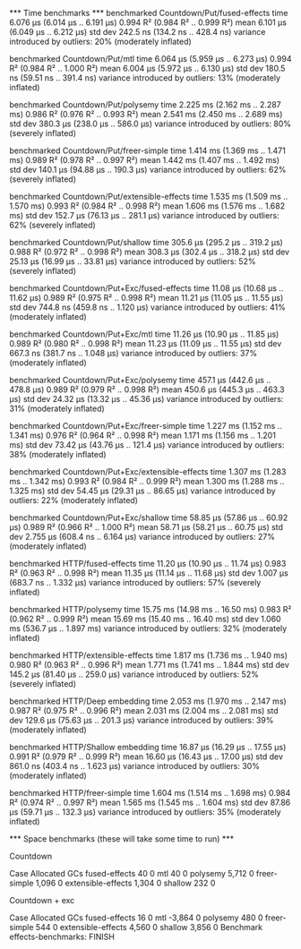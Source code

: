 *** Time benchmarks ***
benchmarked Countdown/Put/fused-effects
time                 6.076 μs   (6.014 μs .. 6.191 μs)
                     0.994 R²   (0.984 R² .. 0.999 R²)
mean                 6.101 μs   (6.049 μs .. 6.212 μs)
std dev              242.5 ns   (134.2 ns .. 428.4 ns)
variance introduced by outliers: 20% (moderately inflated)

benchmarked Countdown/Put/mtl
time                 6.064 μs   (5.959 μs .. 6.273 μs)
                     0.994 R²   (0.984 R² .. 1.000 R²)
mean                 6.004 μs   (5.972 μs .. 6.130 μs)
std dev              180.5 ns   (59.51 ns .. 391.4 ns)
variance introduced by outliers: 13% (moderately inflated)

benchmarked Countdown/Put/polysemy
time                 2.225 ms   (2.162 ms .. 2.287 ms)
                     0.986 R²   (0.976 R² .. 0.993 R²)
mean                 2.541 ms   (2.450 ms .. 2.689 ms)
std dev              380.3 μs   (238.0 μs .. 586.0 μs)
variance introduced by outliers: 80% (severely inflated)

benchmarked Countdown/Put/freer-simple
time                 1.414 ms   (1.369 ms .. 1.471 ms)
                     0.989 R²   (0.978 R² .. 0.997 R²)
mean                 1.442 ms   (1.407 ms .. 1.492 ms)
std dev              140.1 μs   (94.88 μs .. 190.3 μs)
variance introduced by outliers: 62% (severely inflated)

benchmarked Countdown/Put/extensible-effects
time                 1.535 ms   (1.509 ms .. 1.570 ms)
                     0.993 R²   (0.984 R² .. 0.998 R²)
mean                 1.606 ms   (1.576 ms .. 1.682 ms)
std dev              152.7 μs   (76.13 μs .. 281.1 μs)
variance introduced by outliers: 62% (severely inflated)

benchmarked Countdown/Put/shallow
time                 305.6 μs   (295.2 μs .. 319.2 μs)
                     0.988 R²   (0.972 R² .. 0.998 R²)
mean                 308.3 μs   (302.4 μs .. 318.2 μs)
std dev              25.13 μs   (16.99 μs .. 33.81 μs)
variance introduced by outliers: 52% (severely inflated)

benchmarked Countdown/Put+Exc/fused-effects
time                 11.08 μs   (10.68 μs .. 11.62 μs)
                     0.989 R²   (0.975 R² .. 0.998 R²)
mean                 11.21 μs   (11.05 μs .. 11.55 μs)
std dev              744.8 ns   (459.8 ns .. 1.120 μs)
variance introduced by outliers: 41% (moderately inflated)

benchmarked Countdown/Put+Exc/mtl
time                 11.26 μs   (10.90 μs .. 11.85 μs)
                     0.989 R²   (0.980 R² .. 0.998 R²)
mean                 11.23 μs   (11.09 μs .. 11.55 μs)
std dev              667.3 ns   (381.7 ns .. 1.048 μs)
variance introduced by outliers: 37% (moderately inflated)

benchmarked Countdown/Put+Exc/polysemy
time                 457.1 μs   (442.6 μs .. 478.8 μs)
                     0.989 R²   (0.979 R² .. 0.998 R²)
mean                 450.6 μs   (445.3 μs .. 463.3 μs)
std dev              24.32 μs   (13.32 μs .. 45.36 μs)
variance introduced by outliers: 31% (moderately inflated)

benchmarked Countdown/Put+Exc/freer-simple
time                 1.227 ms   (1.152 ms .. 1.341 ms)
                     0.976 R²   (0.964 R² .. 0.998 R²)
mean                 1.171 ms   (1.156 ms .. 1.201 ms)
std dev              73.42 μs   (43.76 μs .. 121.4 μs)
variance introduced by outliers: 38% (moderately inflated)

benchmarked Countdown/Put+Exc/extensible-effects
time                 1.307 ms   (1.283 ms .. 1.342 ms)
                     0.993 R²   (0.984 R² .. 0.999 R²)
mean                 1.300 ms   (1.288 ms .. 1.325 ms)
std dev              54.45 μs   (29.31 μs .. 86.65 μs)
variance introduced by outliers: 22% (moderately inflated)

benchmarked Countdown/Put+Exc/shallow
time                 58.85 μs   (57.86 μs .. 60.92 μs)
                     0.989 R²   (0.966 R² .. 1.000 R²)
mean                 58.71 μs   (58.21 μs .. 60.75 μs)
std dev              2.755 μs   (608.4 ns .. 6.164 μs)
variance introduced by outliers: 27% (moderately inflated)

benchmarked HTTP/fused-effects
time                 11.20 μs   (10.90 μs .. 11.74 μs)
                     0.983 R²   (0.963 R² .. 0.998 R²)
mean                 11.35 μs   (11.14 μs .. 11.68 μs)
std dev              1.007 μs   (683.7 ns .. 1.332 μs)
variance introduced by outliers: 57% (severely inflated)

benchmarked HTTP/polysemy
time                 15.75 ms   (14.98 ms .. 16.50 ms)
                     0.983 R²   (0.962 R² .. 0.999 R²)
mean                 15.69 ms   (15.40 ms .. 16.40 ms)
std dev              1.060 ms   (536.7 μs .. 1.897 ms)
variance introduced by outliers: 32% (moderately inflated)

benchmarked HTTP/extensible-effects
time                 1.817 ms   (1.736 ms .. 1.940 ms)
                     0.980 R²   (0.963 R² .. 0.996 R²)
mean                 1.771 ms   (1.741 ms .. 1.844 ms)
std dev              145.2 μs   (81.40 μs .. 259.0 μs)
variance introduced by outliers: 52% (severely inflated)

benchmarked HTTP/Deep embedding
time                 2.053 ms   (1.970 ms .. 2.147 ms)
                     0.987 R²   (0.975 R² .. 0.996 R²)
mean                 2.031 ms   (2.004 ms .. 2.081 ms)
std dev              129.6 μs   (75.63 μs .. 201.3 μs)
variance introduced by outliers: 39% (moderately inflated)

benchmarked HTTP/Shallow embedding
time                 16.87 μs   (16.29 μs .. 17.55 μs)
                     0.991 R²   (0.979 R² .. 0.999 R²)
mean                 16.60 μs   (16.43 μs .. 17.00 μs)
std dev              861.0 ns   (403.4 ns .. 1.623 μs)
variance introduced by outliers: 30% (moderately inflated)

benchmarked HTTP/freer-simple
time                 1.604 ms   (1.514 ms .. 1.698 ms)
                     0.984 R²   (0.974 R² .. 0.997 R²)
mean                 1.565 ms   (1.545 ms .. 1.604 ms)
std dev              87.86 μs   (59.71 μs .. 132.3 μs)
variance introduced by outliers: 35% (moderately inflated)

*** Space benchmarks (these will take some time to run) ***

Countdown

  Case                Allocated  GCs
  fused-effects              40    0
  mtl                        40    0
  polysemy                5,712    0
  freer-simple            1,096    0
  extensible-effects      1,304    0
  shallow                   232    0

Countdown + exc

  Case                Allocated  GCs
  fused-effects              16    0
  mtl                    -3,864    0
  polysemy                  480    0
  freer-simple              544    0
  extensible-effects      4,560    0
  shallow                 3,856    0
Benchmark effects-benchmarks: FINISH
